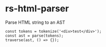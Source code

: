 # rs-html-parser

Parse HTML string to an AST

```
const tokens = tokenize('<div>test</div>');
const ast = parse(tokens);
traverse(ast, () => {});
```
